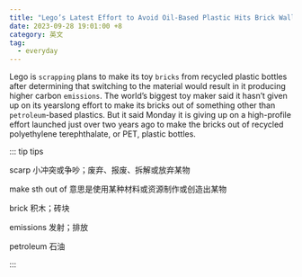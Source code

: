 ```yaml
---
title: "Lego’s Latest Effort to Avoid Oil-Based Plastic Hits Brick Wall"
date: 2023-09-28 19:01:00 +8
category: 英文
tag:
  - everyday
---
```


Lego is `scrapping` plans to make its toy `bricks` from recycled plastic bottles after determining that switching to the material would result in it producing higher carbon `emissions`. The world’s biggest toy maker said it hasn’t given up on its yearslong effort to make its bricks out of something other than `petroleum`-based plastics. But it said Monday it is giving up on a high-profile effort launched just over two years ago to make the bricks out of recycled polyethylene terephthalate, or PET, plastic bottles.

::: tip tips

scarp 小冲突或争吵；废弃、报废、拆解或放弃某物

make sth out of 意思是使用某种材料或资源制作或创造出某物

brick 积木；砖块

emissions 发射；排放

petroleum 石油

:::
